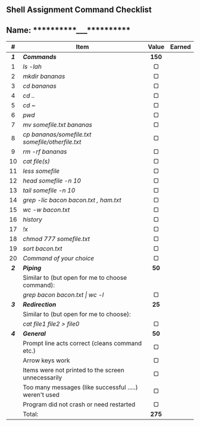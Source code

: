 ## Shell Assignment Command Checklist

## Name: **\*\*\*\***\*\***\*\*\*\***\_\_\_**\*\*\*\***\*\***\*\*\*\***

|    #    | Item                                                   |  Value  | Earned |
| :-----: | ------------------------------------------------------ | :-----: | :----: |
| **_1_** | **_Commands_**                                         | **150** |        |
|    1    | _ls -lah_                                              |    ▢    |        |
|    2    | _mkdir bananas_                                        |    ▢    |        |
|    3    | _cd bananas_                                           |    ▢    |        |
|    4    | _cd .._                                                |    ▢    |        |
|    5    | _cd ~_                                                 |    ▢    |        |
|    6    | _pwd_                                                  |    ▢    |        |
|    7    | _mv somefile.txt bananas_                              |    ▢    |        |
|    8    | _cp bananas/somefile.txt somefile/otherfile.txt_       |    ▢    |        |
|    9    | _rm -rf bananas_                                       |    ▢    |        |
|   10    | _cat file(s)_                                          |    ▢    |        |
|   11    | _less somefile_                                        |    ▢    |        |
|   12    | _head somefile -n 10_                                  |    ▢    |        |
|   13    | _tail somefile -n 10_                                  |    ▢    |        |
|   14    | _grep -lic bacon bacon.txt , ham.txt_                  |    ▢    |        |
|   15    | _wc -w bacon.txt_                                      |    ▢    |        |
|   16    | _history_                                              |    ▢    |        |
|   17    | _!x_                                                   |    ▢    |        |
|   18    | _chmod 777 somefile.txt_                               |    ▢    |        |
|   19    | _sort bacon.txt_                                       |    ▢    |        |
|   20    | _Command of your choice_                               |    ▢    |        |
| **_2_** | **_Piping_**                                           | **50**  |        |
|         | Similar to (but open for me to choose command):        |         |        |
|         | _grep bacon bacon.txt \| wc -l_                        |    ▢    |        |
| **_3_** | **_Redirection_**                                      | **25**  |        |
|         | Similar to (but open for me to choose):                |         |        |
|         | _cat file1 file2 > file0_                              |    ▢    |        |
| **_4_** | **_General_**                                          | **50**  |        |
|         | Prompt line acts correct (cleans command etc.)         |    ▢    |        |
|         | Arrow keys work                                        |    ▢    |        |
|         | Items were not printed to the screen unnecessarily     |    ▢    |        |
|         | Too many messages (like successful .....) weren't used |    ▢    |        |
|         | Program did not crash or need restarted                |    ▢    |        |
|         | Total:                                                 | **275** |        |
